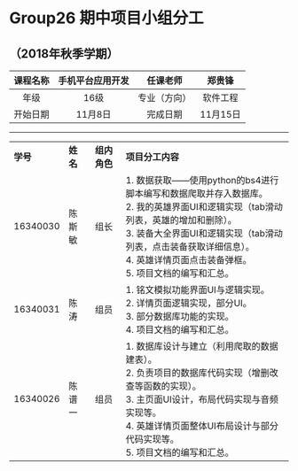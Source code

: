 # Group26 期中项目小组分工
## （2018年秋季学期）
| 课程名称 | 手机平台应用开发 |   任课老师   |       郑贵锋       |
| :------: | :--------------: | :----------: | :--------------: |
|   年级   |       16级       | 专业（方向） |      软件工程      |
| 开始日期 |     11月8日      |   完成日期   |      11月15日       |

---



<html>
    <table>
        <tr>
            <td><strong>学号<strong/></td>
            <td><strong>姓名<strong/></td>
            <td><strong>组内角色<strong/></td>
            <td><strong>项目分工内容<strong/></td>
        </tr>
        <tr>
            <td>16340030</td>
            <td>陈斯敏</td>
            <td>组长</td>
            <td>
                1. 数据获取——使用python的bs4进行脚本编写和数据爬取并存入数据库。<br/> 
                2. 我的英雄界面UI和逻辑实现（tab滑动列表，英雄的增加和删除）。<br/>
                3. 装备大全界面UI和逻辑实现（tab滑动列表，点击装备获取详细信息）。<br/>
                4. 英雄详情页面点击装备弹框。<br/>
                5. 项目文档的编写和汇总。<br/>
            </td>
        </tr>
        <tr>
            <td>16340031</td>
            <td>陈涛</td>
            <td>组员</td>
            <td>
                1. 铭文模拟功能界面UI与逻辑实现。 <br/>
                2. 详情页面逻辑实现，部分UI。 <br/>
                3. 部分数据库功能的实现。<br/>
                4. 项目文档的编写和汇总。<br/>
            </td>
        </tr>
        <tr>
            <td>16340026</td>
            <td>陈谱一</td>
            <td>组员</td>
            <td>
                1. 数据库设计与建立（利用爬取的数据建表）。<br/>
                2. 负责项目的数据库代码实现（增删改查等函数的实现）。<br/>
                3. 主页面UI设计，布局代码实现与音频实现等。<br/>
                4. 英雄详情页面整体UI布局设计与部分代码实现等。<br/>
                5. 项目文档的编写和汇总。<br/>
            </td>
        </tr>
    </table>
</html>